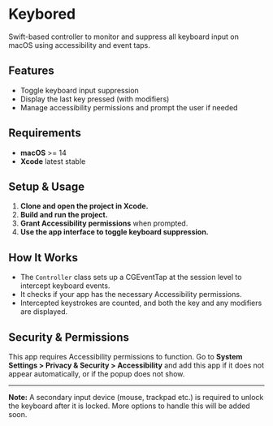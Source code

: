 # Keybored

Swift-based controller to monitor and suppress all keyboard input on macOS using accessibility and event taps.

## Features
- Toggle keyboard input suppression
- Display the last key pressed (with modifiers)
- Manage accessibility permissions and prompt the user if needed

## Requirements
- **macOS** >= 14
- **Xcode** latest stable

## Setup & Usage
1. **Clone and open the project in Xcode.**
2. **Build and run the project.**
3. **Grant Accessibility permissions** when prompted.
4. **Use the app interface to toggle keyboard suppression.**

## How It Works
- The `Controller` class sets up a CGEventTap at the session level to intercept keyboard events.
- It checks if your app has the necessary Accessibility permissions.
- Intercepted keystrokes are counted, and both the key and any modifiers are displayed.

## Security & Permissions
This app requires Accessibility permissions to function. Go to **System Settings > Privacy & Security > Accessibility** and add this app if it does not appear automatically, or if the popup does not show.

---

**Note:** A secondary input device (mouse, trackpad etc.) is required to unlock the keyboard after it is locked. More options to handle this will be added soon.
